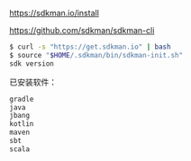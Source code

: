 https://sdkman.io/install

https://github.com/sdkman/sdkman-cli

```bash
$ curl -s "https://get.sdkman.io" | bash
$ source "$HOME/.sdkman/bin/sdkman-init.sh"
sdk version
```

已安装软件：

```bash
gradle
java
jbang
kotlin
maven
sbt
scala
```

